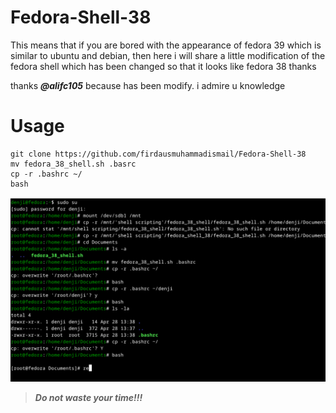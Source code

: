 # Fedora-Shell-38
This means that if you are bored with the appearance of fedora 39 which is similar to ubuntu and debian, then here i will share a little modification of the fedora shell which has been changed so that it looks like fedora 38 thanks 

thanks ***@alifc105*** because has been modify. i admire u knowledge

# Usage
```
git clone https://github.com/firdausmuhammadismail/Fedora-Shell-38
mv fedora_38_shell.sh .basrc 
cp -r .bashrc ~/
bash
```

![Screenshot of a comment on a GitHub issue showing an image, added in the Markdown, of an Octocat smiling and raising a tentacle.](https://raw.githubusercontent.com/firdausmuhammadismail/Fedora-Shell-38/main/example.png)

> ***Do not waste your time!!!***

